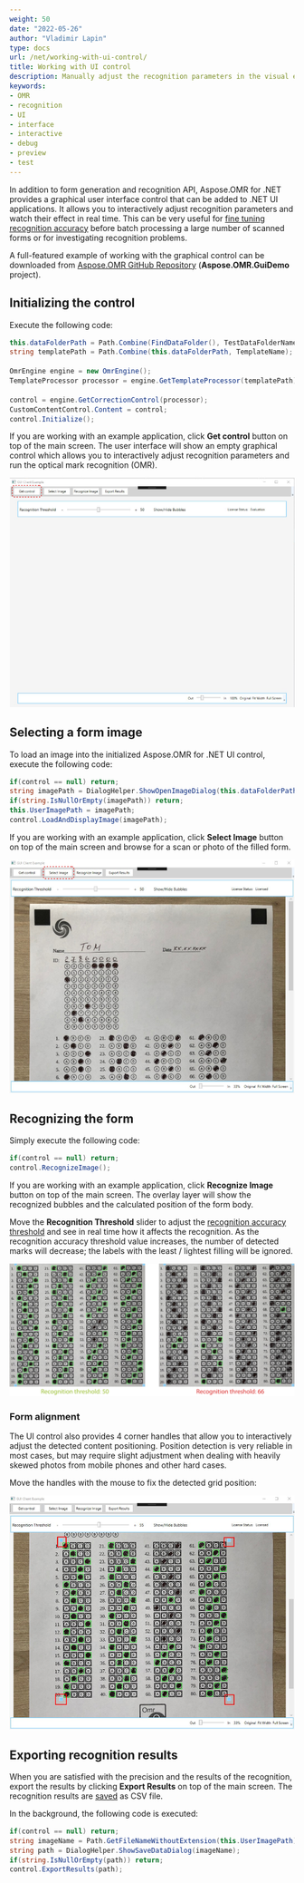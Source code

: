 ```yaml
---
weight: 50
date: "2022-05-26"
author: "Vladimir Lapin"
type: docs
url: /net/working-with-ui-control/
title: Working with UI control
description: Manually adjust the recognition parameters in the visual editor and watch their effect in real time.
keywords:
- OMR
- recognition
- UI
- interface
- interactive
- debug
- preview
- test
---
```


In addition to form generation and recognition API, Aspose.OMR for .NET provides a graphical user interface control that can be added to .NET UI applications. It allows you to interactively adjust recognition parameters and watch their effect in real time. This can be very useful for [fine tuning recognition accuracy](/omr/net/recognition/accuracy-threshold/) before batch processing a large number of scanned forms or for investigating recognition problems.

A full-featured example of working with the graphical control can be downloaded from [Aspose.OMR GitHub Repository](https://github.com/aspose-omr/Aspose.OMR-for-.NET) (**Aspose.OMR.GuiDemo** project).

## Initializing the control

Execute the following code:

```csharp
this.dataFolderPath = Path.Combine(FindDataFolder(), TestDataFolderName);
string templatePath = Path.Combine(this.dataFolderPath, TemplateName);

OmrEngine engine = new OmrEngine();
TemplateProcessor processor = engine.GetTemplateProcessor(templatePath);

control = engine.GetCorrectionControl(processor);
CustomContentControl.Content = control;
control.Initialize();
```

If you are working with an example application, click **Get control** button on top of the main screen. The user interface will show an empty graphical control which allows you to interactively adjust recognition parameters and run the optical mark recognition (OMR).

![Initialized Aspose.OMR for .NET graphical user interface control](omr-ui-control-init.png)

## Selecting a form image

To load an image into the initialized Aspose.OMR for .NET UI control, execute the following code:

```csharp
if(control == null) return;
string imagePath = DialogHelper.ShowOpenImageDialog(this.dataFolderPath);
if(string.IsNullOrEmpty(imagePath)) return;
this.UserImagePath = imagePath;
control.LoadAndDisplayImage(imagePath);
```

If you are working with an example application, click **Select Image** button on top of the main screen and browse for a scan or photo of the filled form.

![Selecting a form image for recognition](omr-ui-control-load-image.png)

## Recognizing the form

Simply execute the following code:

```csharp
if(control == null) return;
control.RecognizeImage();
```

If you are working with an example application, click **Recognize Image** button on top of the main screen. The overlay layer will show the recognized bubbles and the calculated position of the form body.

Move the **Recognition Threshold** slider to adjust the [recognition accuracy threshold](/omr/net/recognition/accuracy-threshold/) and see in real time how it affects the recognition. As the recognition accuracy threshold value increases, the number of detected marks will decrease; the labels with the least / lightest filling will be ignored.

![Effect of recognition accuracy threshold](recognition-accuracy-threshold.png)

### Form alignment

The UI control also provides 4 corner handles that allow you to interactively adjust the detected content positioning. Position detection is very reliable in most cases, but may require slight adjustment when dealing with heavily skewed photos from mobile phones and other hard cases.

Move the handles with the mouse to fix the detected grid position:

![Fine tuning content alignment](positioning.png)

## Exporting recognition results

When you are satisfied with the precision and the results of the recognition, export the results by clicking **Export Results** on top of the main screen. The recognition results are [saved](/omr/net/recognition/save/) as CSV file.

In the background, the following code is executed:

```csharp
if(control == null) return;
string imageName = Path.GetFileNameWithoutExtension(this.UserImagePath);
string path = DialogHelper.ShowSaveDataDialog(imageName);
if(string.IsNullOrEmpty(path)) return;
control.ExportResults(path);
```
